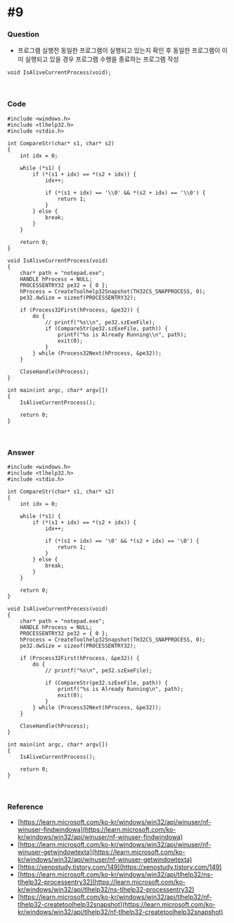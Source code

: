 # #9

### Question

- 프로그램 실행전 동일한 프로그램이 실행되고 있는지 확인 후 동일한 프로그램이 이미 실행되고 있을 경우 프로그램 수행을 종료하는 프로그램 작성

```
void IsAliveCurrentProcess(void);
```



<br>



### Code

```
#include <windows.h>
#include <tlhelp32.h>
#include <stdio.h>

int CompareStr(char* s1, char* s2)
{
	int idx = 0;

	while (*s1) {
		if (*(s1 + idx) == *(s2 + idx)) {
			idx++;

			if (*(s1 + idx) == '\\0' && *(s2 + idx) == '\\0') {
				return 1;
			}
		} else {
			break;
		}
	}

	return 0;
}

void IsAliveCurrentProcess(void)
{
	char* path = "notepad.exe";
	HANDLE hProcess = NULL;
	PROCESSENTRY32 pe32 = { 0 };
	hProcess = CreateToolhelp32Snapshot(TH32CS_SNAPPROCESS, 0);
	pe32.dwSize = sizeof(PROCESSENTRY32);

	if (Process32First(hProcess, &pe32)) {
		do {
			// printf("%s\\n", pe32.szExeFile);
			if (CompareStr(pe32.szExeFile, path)) {
				printf("%s is Already Running\\n", path);
				exit(0);
			}
		} while (Process32Next(hProcess, &pe32));
	}

	CloseHandle(hProcess);
}

int main(int argc, char* argv[])
{
	IsAliveCurrentProcess();

	return 0;
}

```



<br>



### Answer

```
#include <windows.h>
#include <tlhelp32.h>
#include <stdio.h>

int CompareStr(char* s1, char* s2)
{
	int idx = 0;

	while (*s1) {
		if (*(s1 + idx) == *(s2 + idx)) {
			idx++;

			if (*(s1 + idx) == '\0' && *(s2 + idx) == '\0') {
				return 1;
			}
		} else {
			break;
		}
	}

	return 0;
}

void IsAliveCurrentProcess(void)
{
	char* path = "notepad.exe";
	HANDLE hProcess = NULL;
	PROCESSENTRY32 pe32 = { 0 };
	hProcess = CreateToolhelp32Snapshot(TH32CS_SNAPPROCESS, 0);
	pe32.dwSize = sizeof(PROCESSENTRY32);

	if (Process32First(hProcess, &pe32)) {
		do {
			// printf("%s\n", pe32.szExeFile);

			if (CompareStr(pe32.szExeFile, path)) {
				printf("%s is Already Running\n", path);
				exit(0);
			}
		} while (Process32Next(hProcess, &pe32));
	}

	CloseHandle(hProcess);
}

int main(int argc, char* argv[])
{
	IsAliveCurrentProcess();

	return 0;
}
```



<br>



### Reference

- [https://learn.microsoft.com/ko-kr/windows/win32/api/winuser/nf-winuser-findwindowa](https://learn.microsoft.com/ko-kr/windows/win32/api/winuser/nf-winuser-findwindowa)
- [https://learn.microsoft.com/ko-kr/windows/win32/api/winuser/nf-winuser-getwindowtexta](https://learn.microsoft.com/ko-kr/windows/win32/api/winuser/nf-winuser-getwindowtexta)
- [https://xenostudy.tistory.com/149](https://xenostudy.tistory.com/149)
- [https://learn.microsoft.com/ko-kr/windows/win32/api/tlhelp32/ns-tlhelp32-processentry32](https://learn.microsoft.com/ko-kr/windows/win32/api/tlhelp32/ns-tlhelp32-processentry32)
- [https://learn.microsoft.com/ko-kr/windows/win32/api/tlhelp32/nf-tlhelp32-createtoolhelp32snapshot](https://learn.microsoft.com/ko-kr/windows/win32/api/tlhelp32/nf-tlhelp32-createtoolhelp32snapshot)

